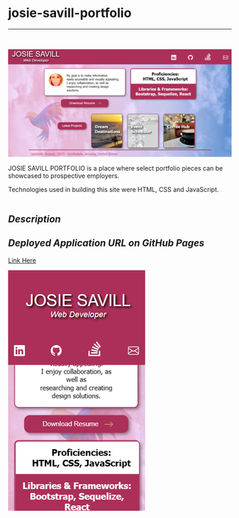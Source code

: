 # josie-savill-portfolio

---
<br>

![Desktop Img](./assets/portfolio-desktop-view.png) 

 JOSIE SAVILL PORTFOLIO is a place where select portfolio pieces can be showcased to prospective employers.
 
Technologies used in building this site were HTML, CSS and JavaScript.  
<br>

## *Description* 

## *Deployed Application URL on GitHub Pages*



[Link Here](https://josiesavill.github.io/josie-savill-portfolio/)  

![Mobile Img](./assets/portfolio-mobile-view.png) 
